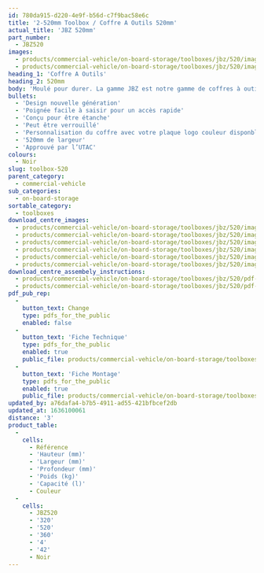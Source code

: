 ```yaml
---
id: 780da915-d220-4e9f-b56d-c7f9bac58e6c
title: '2-520mm Toolbox / Coffre A Outils 520mm'
actual_title: 'JBZ 520mm'
part_number:
  - JBZ520
images:
  - products/commercial-vehicle/on-board-storage/toolboxes/jbz/520/images-lr/Product_Image_776x776_(518x518_focus_area)-JBZ520_01.jpg
  - products/commercial-vehicle/on-board-storage/toolboxes/jbz/520/images-lr/Product_Image_776x776_(518x518_focus_area)-JBZ520_02.jpg
heading_1: 'Coffre A Outils'
heading_2: 520mm
body: 'Moulé pour durer. La gamme JBZ est notre gamme de coffres à outils nouvelle génération conçue pour les véhicules industriels.'
bullets:
  - 'Design nouvelle génération'
  - 'Poignée facile à saisir pour un accès rapide'
  - 'Conçu pour être étanche'
  - 'Peut être verrouillé'
  - 'Personnalisation du coffre avec votre plaque logo couleur disponble (En option)'
  - '520mm de largeur'
  - 'Approuvé par l’UTAC'
colours:
  - Noir
slug: toolbox-520
parent_category:
  - commercial-vehicle
sub_categories:
  - on-board-storage
sortable_category:
  - toolboxes
download_centre_images:
  - products/commercial-vehicle/on-board-storage/toolboxes/jbz/520/images-hr/JBZ520_001.jpg
  - products/commercial-vehicle/on-board-storage/toolboxes/jbz/520/images-hr/JBZ520_002.jpg
  - products/commercial-vehicle/on-board-storage/toolboxes/jbz/520/images-hr/JBZ520_003.jpg
  - products/commercial-vehicle/on-board-storage/toolboxes/jbz/520/images-hr/JBZ520_004.jpg
  - products/commercial-vehicle/on-board-storage/toolboxes/jbz/520/images-hr/JBZ520_005.jpg
  - products/commercial-vehicle/on-board-storage/toolboxes/jbz/520/images-hr/JBZ520_03.jpg
download_centre_assembely_instructions:
  - products/commercial-vehicle/on-board-storage/toolboxes/jbz/520/pdf-hr/PIL-SAL-0030.pdf
  - products/commercial-vehicle/on-board-storage/toolboxes/jbz/520/pdf-hr/PIL-SAL-0035.pdf
pdf_pub_rep:
  -
    button_text: Change
    type: pdfs_for_the_public
    enabled: false
  -
    button_text: 'Fiche Technique'
    type: pdfs_for_the_public
    enabled: true
    public_file: products/commercial-vehicle/on-board-storage/toolboxes/jbz/520/pdf-lr/PIL-SAL-0030.pdf
  -
    button_text: 'Fiche Montage'
    type: pdfs_for_the_public
    enabled: true
    public_file: products/commercial-vehicle/on-board-storage/toolboxes/jbz/520/pdf-lr/PIL-SAL-0035.pdf
updated_by: a76dafa4-b7b5-4911-ad55-421bfbcef2db
updated_at: 1636100061
distance: '3'
product_table:
  -
    cells:
      - Référence
      - 'Hauteur (mm)'
      - 'Largeur (mm)'
      - 'Profondeur (mm)'
      - 'Poids (kg)'
      - 'Capacité (l)'
      - Couleur
  -
    cells:
      - JBZ520
      - '320'
      - '520'
      - '360'
      - '4'
      - '42'
      - Noir
---
```

